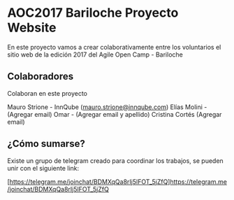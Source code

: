 # AOC2017 Bariloche Proyecto Website

En este proyecto vamos a crear colaborativamente entre los voluntarios el sitio web de la edición 2017 del Agile Open Camp - Bariloche

## Colaboradores

Colaboran en este proyecto

Mauro Strione - InnQube ([mauro.strione@innqube.com](mauro.strione@innqube.com))
Elías Molini - (Agregar email)
Omar - (Agregar email y apellido)
Cristina Cortés (Agregar email)

## ¿Cómo sumarse?

Existe un grupo de telegram creado para coordinar los trabajos, se pueden unir con el siguiente link:

[https://telegram.me/joinchat/BDMXqQa8rIj5lFOT_5jZfQ]https://telegram.me/joinchat/BDMXqQa8rIj5lFOT_5jZfQ